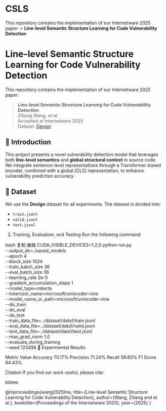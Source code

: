 # CSLS
This repository contains the implementation of our Internetware 2025 paper:  > **Line-level Semantic Structure Learning for Code Vulnerability Detection**  
# Line-level Semantic Structure Learning for Code Vulnerability Detection

This repository contains the implementation of our Internetware 2025 paper:

> **Line-level Semantic Structure Learning for Code Vulnerability Detection**  
> _Ziliang Wang, et al._  
> Accepted at Internetware 2025  
> Dataset: [Devign](https://github.com/microsoft/Devign)

## 📌 Introduction

This project presents a novel vulnerability detection model that leverages both **line-level semantics** and **global structural context** in source code.  
We integrate sentence-level representations through a Transformer-based encoder, combined with a global [CLS] representation, to enhance vulnerability prediction accuracy.

## 📁 Dataset

We use the **Devign** dataset for all experiments. The dataset is divided into:
- `train.jsonl`
- `valid.jsonl`
- `test.jsonl`


2. Training, Evaluation, and Testing
Run the following command:

bash
复制
编辑
CUDA_VISIBLE_DEVICES=1,2,0 python run.py \
  --output_dir=./saved_models \
  --epoch 4 \
  --block_size 1024 \
  --train_batch_size 36 \
  --eval_batch_size 36 \
  --learning_rate 2e-5 \
  --gradient_accumulation_steps 1 \
  --model_type=roberta \
  --tokenizer_name=microsoft/unixcoder-nine \
  --model_name_or_path=microsoft/unixcoder-nine \
  --do_train \
  --do_eval \
  --do_test \
  --train_data_file=../dataset/data1/train.jsonl \
  --eval_data_file=../dataset/data1/valid.jsonl \
  --test_data_file=../dataset/data1/test.jsonl \
  --max_grad_norm 1.0 \
  --evaluate_during_training \
  --seed 123456
🧪 Experimental Results

Metric	Value
Accuracy	70.17%
Precision	71.24%
Recall	58.80%
F1 Score	64.43%

Citation
If you find our work useful, please cite:

bibtex

@inproceedings{wang2025line,
  title={Line-level Semantic Structure Learning for Code Vulnerability Detection},
  author={Wang, Ziliang and et al.},
  booktitle={Proceedings of the Internetware 2025},
  year={2025}
}
